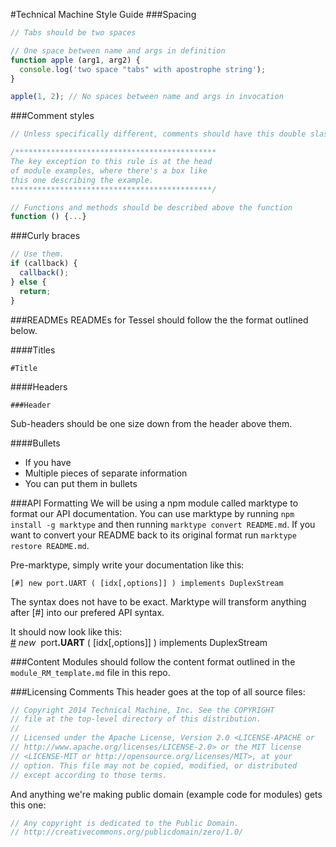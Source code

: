 #Technical Machine Style Guide
###Spacing
```js
// Tabs should be two spaces

// One space between name and args in definition
function apple (arg1, arg2) {
  console.log('two space "tabs" with apostrophe string');
}

apple(1, 2); // No spaces between name and args in invocation
```

###Comment styles
```js
// Unless specifically different, comments should have this double slash, space, capital first letter, no period

/*********************************************
The key exception to this rule is at the head
of module examples, where there's a box like
this one describing the example.
*********************************************/

// Functions and methods should be described above the function
function () {...}
```

###Curly braces
```js
// Use them.
if (callback) {
  callback();
} else {
  return;
}
```

###READMEs
READMEs for Tessel should follow the the format outlined below.

####Titles
````
#Title
````

####Headers
```
###Header
```
Sub-headers should be one size down from the header above them.

####Bullets
* If you have
* Multiple pieces of separate information
* You can put them in bullets

###API Formatting
We will be using a npm module called marktype to format our API documentation. You can use marktype by running `npm install -g marktype` and then running `marktype convert README.md`. If you want to convert your README back to its original format run `marktype restore README.md`.

Pre-marktype, simply write your documentation like this:
```  
[#] new port.UART ( [idx[,options]] ) implements DuplexStream
```

The syntax does not have to be exact. Marktype will transform anything after [#] into our prefered API syntax.

It should now look like this:  
&#x20;<a href="#api-new-port-UART-idx-options-implements-DuplexStream" name="api-new-port-UART-idx-options-implements-DuplexStream">#</a> <i>new</i>&nbsp; port<b>.UART</b> ( [idx[,options]] ) implements DuplexStream  

###Content
Modules should follow the content format outlined in the `module_RM_template.md` file in this repo.

###Licensing Comments
This header goes at the top of all source files:
```.js
// Copyright 2014 Technical Machine, Inc. See the COPYRIGHT
// file at the top-level directory of this distribution.
//
// Licensed under the Apache License, Version 2.0 <LICENSE-APACHE or
// http://www.apache.org/licenses/LICENSE-2.0> or the MIT license
// <LICENSE-MIT or http://opensource.org/licenses/MIT>, at your
// option. This file may not be copied, modified, or distributed
// except according to those terms.
```

And anything we're making public domain (example code for modules) gets this one:
```.js
// Any copyright is dedicated to the Public Domain.
// http://creativecommons.org/publicdomain/zero/1.0/

